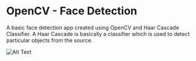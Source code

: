 # OpenCV - Face Detection
A basic face detection app created using OpenCV and Haar Cascade Classifier. A Haar Cascade is basically a classifier which is used to detect particular objects from the source.

![Alt Text](https://github.com/deepankarkotnala/Face_Detection_OpenCV/blob/master/face_detection.gif)

